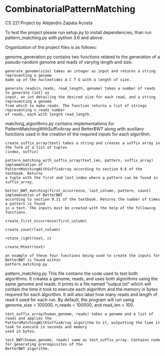 # CombinatorialPatternMatching
CS 221 Project by Alejandro Zapata Acosta

To test the project please run setup.py to install dependencies,
than run pattern_matching.py with python 3.6 and above.

Organization of the project files is as follows:

genome_generation.py 
    contains two functions related to the generation of a pseudo-random genome
    and reads of varying length and size.

    generate_genome(size) takes an integer as input and returns a string representing a genome
    made up of the nucleotides A C T G with a length of size.

    generate_reads(n_reads, read_length, genome) takes a number of reads to generate (int) as
    input, an int detailing the desired size for each read, and a string representing a genome
    from which to make reads. The function returns a list of strings representing n_reads number
    of reads, each with length read_length. 

matching_algorithms.py
    contains implementations for PatternMatchingWithSuffixArray and BetterBWT along with auxiliary
    functions used in the creation of the required inputs for each algorithm. 

    create_suffix_array(text) takes a string and creates a suffix array in the form of a list of tuples 
    (index, suffix)

    pattern_matching_with_suffix_array(text_len, pattern, suffix_array) implementation of 
    PatternMatchingWithSuffixArray according to section 9.6 of the textbook. Returns
    a tuple with the first and last index where a pattern can be found in suffix_array.

    better_BWT_matching(first_occurrence, last_column, pattern, count) implemenation of BetterBWT
    according to section 9.11 of the textbook. Returns the number of times a pattern is found
    in a text. The inputs must be created with the help of the following functions.

    create_first_occurrence(first_column)

    create_count(last_column)

    rotate_right(text, n)

    create_Mtext(text)

    an example of these four functions being used to create the inputs for BetterBWT is found within
    pattern_matching.py

pattern_matching.py
    This file contains the code used to test both algorithms. It creates a genome, reads, and uses both 
    algorithms using the same genome and reads. It prints to a file named "output.txt" which will contain the 
    time it took to execute each algorithm and the memory in bytes required for each algorithm. It will also
    label how many reads and length of read it used for each run. 
    By default, the program will run using genome_size = 100000, n_reads = 100000, and read_len = 100.

    test_suffix_array(human_genome, reads) takes a genome and a list of reads and applies the 
    PatternMatchingWithSuffixArray algorithm to it, outputting the time it took to execute in seconds and memory
    used in bytes.

    test_BWT(human_genome, reads) same as test_suffix_array. Contains code for generating prerequisites of the
    BetterBWT algorithm. 